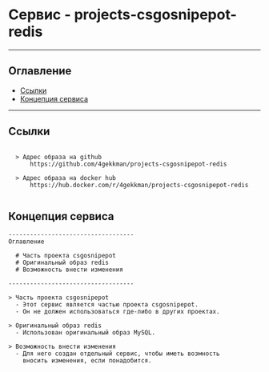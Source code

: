 # Сервис - projects-csgosnipepot-redis
---
## Оглавление

  - [Ссылки](#link1)
  - [Концепция сервиса](#link2)

---

## Ссылки <a id="link1"></a>
```

  > Адрес образа на github
      https://github.com/4gekkman/projects-csgosnipepot-redis

  > Адрес образа на docker hub
      https://hub.docker.com/r/4gekkman/projects-csgosnipepot-redis
			
```
## Концепция сервиса <a id="link2"></a>
```
-----------------------------------
Оглавление

  # Часть проекта csgosnipepot
  # Оригинальный образ redis
  # Возможность внести изменения

-----------------------------------

> Часть проекта csgosnipepot
  - Этот сервис является частью проекта csgosnipepot.
  - Он не должен использоваться где-либо в других проектах.

> Оригинальный образ redis
  - Использован оригинальный образ MySQL.

> Возможность внести изменения
  - Для него создан отдельный сервис, чтобы иметь возмность
    вносить изменения, если понадобится.

```




